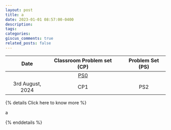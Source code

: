 ```yaml
---
layout: post
title: a
date: 2023-01-01 08:57:00-0400
description: 
tags: 
categories: 
giscus_comments: true
related_posts: false
---
```


|  Date  | Classroom Problem set (CP) |     | Problem Set (PS) |
| :-----------: | :-----------: | :------------: | :------------: |
|    |  [PS0](https://jpsaha.github.io/MOTP/assets/pdf/MOPSS/PS0B24Aug.pdf)      |    |
| 3rd August, 2024 | CP1      |    |  PS2    |

{% details Click here to know more %}

a

{% enddetails %}
